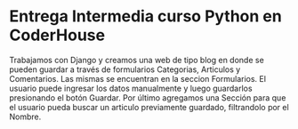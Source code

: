 # Entrega Intermedia curso Python en CoderHouse

Trabajamos con Django y creamos una web de tipo blog en donde se pueden guardar a través de formularios Categorias, Articulos y Comentarios. 
Las mismas se encuentran en la seccion Formularios. El usuario puede ingresar los datos manualmente y luego guardarlos presionando el botón Guardar.
Por último agregamos una Sección para que el usuario pueda buscar un articulo previamente guardado, filtrandolo por el Nombre.